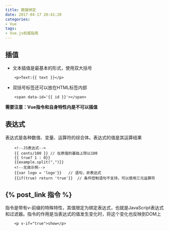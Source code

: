 ```yaml
---
title: 数据绑定
date: 2017-04-17 20:41:20
categories:
- Vue
tags:
- Vue.js权威指南
---
```

## 插值
- 文本插值是最基本的形式，使用双大括号
```
    <p>Text:{{ text }}</p>
```
- 双括号标签还可以放在HTML标签内部
```
    <span data-id='{{ id }}'></span>
```
__需要注意：Vue指令和自身特性内是不可以插值__

## 表达式
表达式是各种数值、变量、运算符的综合体。表达式的值是其运算结果
```
    <!--JS表达式-->
    {{ cents/100 }} // 在原值的基础上除以100
    {{ true? 1 : 0}}
    {{example.split(",")}}
    <!--无效示例-->
    {{var logo = 'logo'}}   // 语句，非表达式
    {{if(true) return 'true'}}  // 条件控制语句不支持，可以使用三元运算符
```

## {% post_link 指令 %}
指令是带有v-前缀的特殊特性，其值限定为绑定表达式，也就是JavaScript表达式和过滤器。指令的作用是当表达式的值发生变化时，将这个变化也反映到DOM上
```
    <p v-if="true">show</p>
```